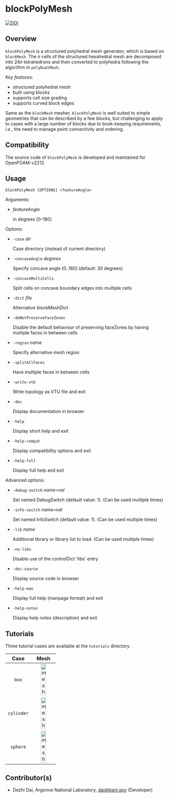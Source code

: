# blockPolyMesh

[![DOI](https://zenodo.org/badge/DOI/10.5281/zenodo.11212395.svg)](https://doi.org/10.5281/zenodo.11212395)

## Overview

`blockPolyMesh` is a structured polyhedral mesh generator, which is based on `blockMesh`. The $n$ cells of the structured hexahedral mesh are decomposed into $24n$ tetrahedrons and then converted to polyhedra following the algorithm in `polyDualMesh`.

*Key features:*

* structured polyhedral mesh
* built using blocks
* supports cell size grading
* supports curved block edges

Same as the `blockMesh` mesher, `blockPolyMesh` is well suited to simple geometries that can be described by a few blocks, but challenging to apply to cases with a large number of blocks due to book-keeping requirements, *i.e.*, the need to manage point connectivity and ordering.

## Compatibility

The source code of `blockPolyMesh` is developed and maintained for OpenFOAM-v2212.


## Usage

`blockPolyMesh [OPTIONS] <featureAngle>`

Arguments:

* *featureAngle*

    in degrees [0-180]


Options:

* `-case` *dir*

    Case directory (instead of current directory)

* `-concaveAngle` *degrees*

    Specify concave angle [0..180] (default: 30 degrees)

* `-concaveMultiCells`

    Split cells on concave boundary edges into multiple cells

* `-dict` *file*

    Alternative blockMeshDict

* `-doNotPreserveFaceZones`

    Disable the default behaviour of preserving faceZones by having multiple faces in between cells

* `-region` *name*

    Specify alternative mesh region

* `-splitAllFaces`

    Have multiple faces in between cells

* `-write-vtk`

    Write topology as VTU file and exit

* `-doc`

    Display documentation in browser

* `-help`

    Display short help and exit

* `-help-compat`

    Display compatibility options and exit

* `-help-full`

    Display full help and exit


Advanced options:

* `-debug-switch` *name=val*

    Set named DebugSwitch (default value: 1). (Can be used multiple times)

* `-info-switch` *name=val*

    Set named InfoSwitch (default value: 1). (Can be used multiple times)

* `-lib` *name*

    Additional library or library list to load. (Can be used multiple times)

* `-no-libs`

    Disable use of the controlDict 'libs' entry

* `-doc-source`

    Display source code in browser

* `-help-man`

    Display full help (manpage format) and exit

* `-help-notes`

    Display help notes (description) and exit


## Tutorials

Three tutorial cases are available at the `tutorials` directory.

|Case|Mesh|
|:---:|:---:|
|`box`|<img src="./tutorials/box/mesh.png" alt="mesh" width="50%">|
|`cylinder`|<img src="./tutorials/cylinder/mesh.png" alt="mesh" width="50%">|
|`sphere`|<img src="./tutorials/sphere/mesh.png" alt="mesh" width="50%">|

## Contributor(s)

* Dezhi Dai, Argonne National Laboratory, daid@anl.gov (Developer)
